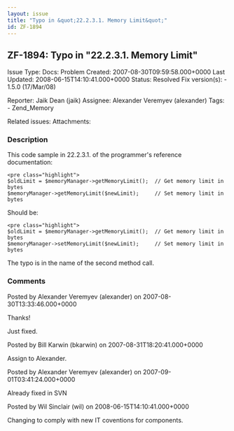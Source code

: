 ```yaml
---
layout: issue
title: "Typo in &quot;22.2.3.1. Memory Limit&quot;"
id: ZF-1894
---
```


ZF-1894: Typo in "22.2.3.1. Memory Limit"
-----------------------------------------

 Issue Type: Docs: Problem Created: 2007-08-30T09:59:58.000+0000 Last Updated: 2008-06-15T14:10:41.000+0000 Status: Resolved Fix version(s): - 1.5.0 (17/Mar/08)
 
 Reporter:  Jaik Dean (jaik)  Assignee:  Alexander Veremyev (alexander)  Tags: - Zend\_Memory
 
 Related issues: 
 Attachments: 
### Description

This code sample in 22.2.3.1. of the programmer's reference documentation:

 
    <pre class="highlight">
    $oldLimit = $memoryManager->getMemoryLimit();  // Get memory limit in bytes
    $memoryManager->getMemoryLimit($newLimit);     // Set memory limit in bytes


Should be:

 
    <pre class="highlight">
    $oldLimit = $memoryManager->getMemoryLimit();  // Get memory limit in bytes
    $memoryManager->setMemoryLimit($newLimit);     // Set memory limit in bytes


The typo is in the name of the second method call.

 

 

### Comments

Posted by Alexander Veremyev (alexander) on 2007-08-30T13:33:46.000+0000

Thanks!

Just fixed.

 

 

Posted by Bill Karwin (bkarwin) on 2007-08-31T18:20:41.000+0000

Assign to Alexander.

 

 

Posted by Alexander Veremyev (alexander) on 2007-09-01T03:41:24.000+0000

Already fixed in SVN

 

 

Posted by Wil Sinclair (wil) on 2008-06-15T14:10:41.000+0000

Changing to comply with new IT coventions for components.

 

 